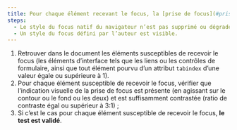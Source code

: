```yaml
---
title: Pour chaque élément recevant le focus, la [prise de focus](#prise-de-focus) vérifie-t-elle une de ces conditions ?
steps:
  - Le style du focus natif du navigateur n’est pas supprimé ou dégradé.
  - Un style du focus défini par l’auteur est visible.
---
```


1. Retrouver dans le document les éléments susceptibles de recevoir le focus (les éléments d’interface tels que les liens ou les contrôles de formulaire, ainsi que tout élément pourvu d’un attribut `tabindex` d’une valeur égale ou supérieure à 1).
2. Pour chaque élément susceptible de recevoir le focus, vérifier que l’indication visuelle de la prise de focus est présente (en agissant sur le contour ou le fond ou les deux) et est suffisamment contrastée (ratio de contraste égal ou supérieur à 3:1) ;
3. Si c’est le cas pour chaque élément susceptible de recevoir le focus, **le test est validé**.
